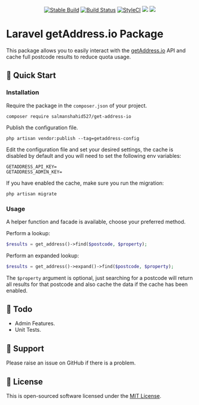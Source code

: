 <p align="center">
<a href="https://packagist.org/packages/salmanshahid527/get-address-io"><img src="https://poser.pugx.org/salmanshahid527/get-address-io/version" alt="Stable Build" /></a>
<a href="https://travis-ci.org/salmanshahid527/get-address-io"><img src="https://travis-ci.org/salmanshahid527/get-address-io.svg?branch=master" alt="Build Status"></a>
<a href="https://styleci.io/repos/195806527"><img src="https://styleci.io/repos/195806527/shield?branch=master" alt="StyleCI"></a>
<a href="https://codeclimate.com/github/salmanshahid527/get-address-io/maintainability"><img src="https://api.codeclimate.com/v1/badges/744992b1495722bd6839/maintainability" /></a>
<a href="https://codeclimate.com/github/salmanshahid527/get-address-io/test_coverage"><img src="https://api.codeclimate.com/v1/badges/744992b1495722bd6839/test_coverage" /></a>
</p>

# Laravel getAddress.io Package

This package allows you to easily interact with the [getAddress.io](https://getaddress.io/) API and cache full postcode results to reduce quota usage.

## :rocket: Quick Start

### Installation
Require the package in the `composer.json` of your project.
```
composer require salmanshahid527/get-address-io
```
Publish the configuration file.
```
php artisan vendor:publish --tag=getaddress-config
```
Edit the configuration file and set your desired settings, the cache is disabled by default and you will need to set the following env variables:
```
GETADDRESS_API_KEY=
GETADDRESS_ADMIN_KEY=
```

If you have enabled the cache, make sure you run the migration:
```
php artisan migrate
```

### Usage
A helper function and facade is available, choose your preferred method.

Perform a lookup:
```php
$results = get_address()->find($postcode, $property);
```

Perform an expanded lookup:
```php
$results = get_address()->expand()->find($postcode, $property);
```

The `$property` argument is optional, just searching for a postcode will return all results for that postcode and also cache the data if the cache has been enabled.

## :pushpin: Todo

- Admin Features.
- Unit Tests.

## :speech_balloon: Support

Please raise an issue on GitHub if there is a problem.

## :key: License

This is open-sourced software licensed under the [MIT License](http://opensource.org/licenses/MIT).